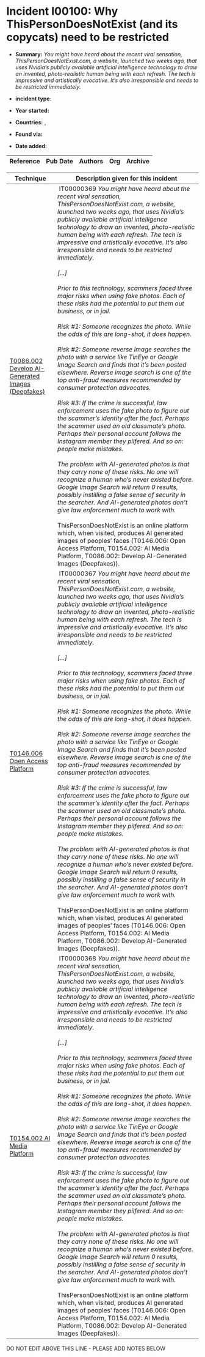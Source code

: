 # Incident I00100: Why ThisPersonDoesNotExist (and its copycats) need to be restricted

* **Summary:** <i>You might have heard about the recent viral sensation, ThisPersonDoesNotExist.com, a website, launched two weeks ago, that uses Nvidia’s publicly available artificial intelligence technology to draw an invented, photo-realistic human being with each refresh. The tech is impressive and artistically evocative. It’s also irresponsible and needs to be restricted immediately.</i>

* **incident type**: 

* **Year started:** 

* **Countries:**  , 

* **Found via:** 

* **Date added:** 


| Reference | Pub Date | Authors | Org | Archive |
| --------- | -------- | ------- | --- | ------- |

 

| Technique | Description given for this incident |
| --------- | ------------------------- |
| [T0086.002 Develop AI-Generated Images (Deepfakes)](../../generated_pages/techniques/T0086.002.md) |  IT00000369 <i>You might have heard about the recent viral sensation, ThisPersonDoesNotExist.com, a website, launched two weeks ago, that uses Nvidia’s publicly available artificial intelligence technology to draw an invented, photo-realistic human being with each refresh. The tech is impressive and artistically evocative. It’s also irresponsible and needs to be restricted immediately.<br><br>[...]<br><br>Prior to this technology, scammers faced three major risks when using fake photos. Each of these risks had the potential to put them out business, or in jail.<br><br>Risk #1: Someone recognizes the photo. While the odds of this are long-shot, it does happen.<br><br>Risk #2: Someone reverse image searches the photo with a service like TinEye or Google Image Search and finds that it’s been posted elsewhere. Reverse image search is one of the top anti-fraud measures recommended by consumer protection advocates.<br><br>Risk #3: If the crime is successful, law enforcement uses the fake photo to figure out the scammer’s identity after the fact. Perhaps the scammer used an old classmate’s photo. Perhaps their personal account follows the Instagram member they pilfered. And so on: people make mistakes.<br><br>The problem with AI-generated photos is that they carry none of these risks. No one will recognize a human who’s never existed before. Google Image Search will return 0 results, possibly instilling a false sense of security in the searcher. And AI-generated photos don’t give law enforcement much to work with.</i><br><br>ThisPersonDoesNotExist is an online platform which, when visited, produces AI generated images of peoples’ faces (T0146.006: Open Access Platform, T0154.002: AI Media Platform, T0086.002: Develop AI-Generated Images (Deepfakes)). |
| [T0146.006 Open Access Platform](../../generated_pages/techniques/T0146.006.md) |  IT00000367 <i>You might have heard about the recent viral sensation, ThisPersonDoesNotExist.com, a website, launched two weeks ago, that uses Nvidia’s publicly available artificial intelligence technology to draw an invented, photo-realistic human being with each refresh. The tech is impressive and artistically evocative. It’s also irresponsible and needs to be restricted immediately.<br><br>[...]<br><br>Prior to this technology, scammers faced three major risks when using fake photos. Each of these risks had the potential to put them out business, or in jail.<br><br>Risk #1: Someone recognizes the photo. While the odds of this are long-shot, it does happen.<br><br>Risk #2: Someone reverse image searches the photo with a service like TinEye or Google Image Search and finds that it’s been posted elsewhere. Reverse image search is one of the top anti-fraud measures recommended by consumer protection advocates.<br><br>Risk #3: If the crime is successful, law enforcement uses the fake photo to figure out the scammer’s identity after the fact. Perhaps the scammer used an old classmate’s photo. Perhaps their personal account follows the Instagram member they pilfered. And so on: people make mistakes.<br><br>The problem with AI-generated photos is that they carry none of these risks. No one will recognize a human who’s never existed before. Google Image Search will return 0 results, possibly instilling a false sense of security in the searcher. And AI-generated photos don’t give law enforcement much to work with.</i><br><br>ThisPersonDoesNotExist is an online platform which, when visited, produces AI generated images of peoples’ faces (T0146.006: Open Access Platform, T0154.002: AI Media Platform, T0086.002: Develop AI-Generated Images (Deepfakes)). |
| [T0154.002 AI Media Platform](../../generated_pages/techniques/T0154.002.md) |  IT00000368 <i>You might have heard about the recent viral sensation, ThisPersonDoesNotExist.com, a website, launched two weeks ago, that uses Nvidia’s publicly available artificial intelligence technology to draw an invented, photo-realistic human being with each refresh. The tech is impressive and artistically evocative. It’s also irresponsible and needs to be restricted immediately.<br><br>[...]<br><br>Prior to this technology, scammers faced three major risks when using fake photos. Each of these risks had the potential to put them out business, or in jail.<br><br>Risk #1: Someone recognizes the photo. While the odds of this are long-shot, it does happen.<br><br>Risk #2: Someone reverse image searches the photo with a service like TinEye or Google Image Search and finds that it’s been posted elsewhere. Reverse image search is one of the top anti-fraud measures recommended by consumer protection advocates.<br><br>Risk #3: If the crime is successful, law enforcement uses the fake photo to figure out the scammer’s identity after the fact. Perhaps the scammer used an old classmate’s photo. Perhaps their personal account follows the Instagram member they pilfered. And so on: people make mistakes.<br><br>The problem with AI-generated photos is that they carry none of these risks. No one will recognize a human who’s never existed before. Google Image Search will return 0 results, possibly instilling a false sense of security in the searcher. And AI-generated photos don’t give law enforcement much to work with.</i><br><br>ThisPersonDoesNotExist is an online platform which, when visited, produces AI generated images of peoples’ faces (T0146.006: Open Access Platform, T0154.002: AI Media Platform, T0086.002: Develop AI-Generated Images (Deepfakes)). |


DO NOT EDIT ABOVE THIS LINE - PLEASE ADD NOTES BELOW
